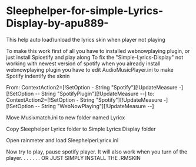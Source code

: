 # Sleephelper-for-simple-Lyrics-Display-by-apu889-

This help auto load\unload the lyrics skin when player not playing


To make this work first of all you have to installed webnowplaying plugin, or just install Spicetify and play along
To fix the "Simple-Lyrics-Display" not working with newest version of spotify when you already install webnowplaying plugin you have to edit AudioMusicPlayer.ini to make Spotify
indentify the sknin

From: ContextAction2=[!SetOption - String "Spotify"][!UpdateMeasure -][!SetOption -- String "SpotifyPlugin"][!UpdateMeasure --]
to: ContextAction2=[!SetOption - String "Spotify"][!UpdateMeasure -][!SetOption -- String "WebNowPlaying"][!UpdateMeasure --]

Move Musixmatch.ini to new folder named Lyricx

Copy Sleephelper Lyricx folder to Simple Lyrics Display folder

Open rainmeter and load SleephelperLyricx.ini

Now try to play, pause spotify player. It will also work when you turn of the player.
.
.
.
.
.
.
OR JUST SIMPLY INSTALL THE .RMSKIN 
